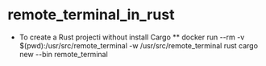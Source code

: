 # remote_terminal_in_rust

* To create a Rust projecti without install Cargo
** docker run --rm -v $(pwd):/usr/src/remote_terminal -w /usr/src/remote_terminal rust cargo new --bin remote_terminal
